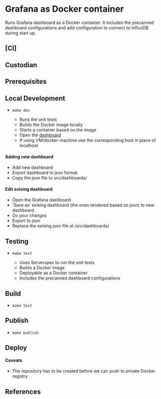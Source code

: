 # Grafana as Docker container

Runs Grafana dashboard as a Docker container. 
It includes the precanned dashboard configurations and add configuration to connect to InfluxDB during start up.

## [CI]

## Custodian

## Prerequisites

## Local Development

  * `make dev`

    * Runs the unit tests
    * Builds the Docker image locally
    * Starts a container based on the image
    * Open the [dashboard](http://localhost:3000)
    * If using VM/docker-machine use the corresponding host in place of localhost

#### Adding new dashboard

  * Add new dashboard
  * Export dashboard to json format
  * Copy the json file to src/dashboards/

#### Edit exising dashboard

  * Open the Grafana dashboard
  * 'Save as' exising dashboard (the ones rendered based on json) to new dashboard
  * Do your changes
  * Export to json
  * Replace the exising json file at /src/dashboards/

## Testing

  * `make test`

    * Uses Serverspec to run the unit tests
    * Builds a Docker image
    * Deployable as a Docker container
    * Includes the precanned dashboard configurations

## Build

  * `make test`

## Publish

  * `make publish`

## Deploy

#### Caveats

  * The repository has to be created before we can push to private Docker registry

## References
